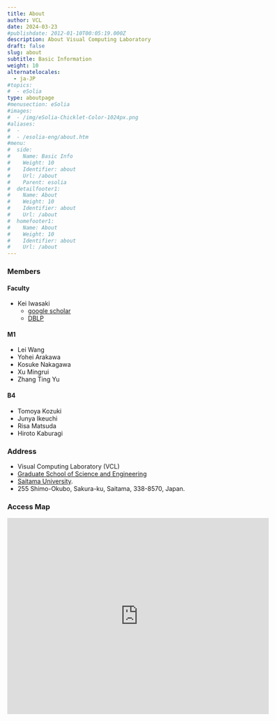 ```yaml
---
title: About
author: VCL 
date: 2024-03-23 
#publishdate: 2012-01-10T00:05:19.000Z
description: About Visual Computing Laboratory 
draft: false
slug: about
subtitle: Basic Information
weight: 10
alternatelocales:
  - ja-JP
#topics:
#  - eSolia
type: aboutpage
#menusection: eSolia
#images:
#  - /img/eSolia-Chicklet-Color-1024px.png
#aliases:
#  - 
#  - /esolia-eng/about.htm
#menu:
#  side:
#    Name: Basic Info
#    Weight: 10
#    Identifier: about
#    Url: /about
#    Parent: esolia
#  detailfooter1:
#    Name: About
#    Weight: 10
#    Identifier: about
#    Url: /about
#  homefooter1:
#    Name: About
#    Weight: 10
#    Identifier: about
#    Url: /about  
---
```

### Members
#### Faculty
- Kei Iwasaki
    - [google scholar](https://scholar.google.co.jp/citations?user=PD3Wd9kAAAAJ&hl=ja)
    - [DBLP](https://dblp.org/pid/21/3350.htm)

#### M1
- Lei Wang 
- Yohei Arakawa
- Kosuke Nakagawa
- Xu Mingrui
- Zhang Ting Yu

#### B4
- Tomoya Kozuki 
- Junya Ikeuchi
- Risa Matsuda
- Hiroto Kaburagi

### Address
- Visual Computing Laboratory (VCL)
- [Graduate School of Science and Engineering](http://www.saitama-u.ac.jp/rikogaku/en.html)
- [Saitama University](https://en.saitama-u.ac.jp/).  
- 255 Shimo-Okubo, Sakura-ku, Saitama, 338-8570, Japan.  

### Access Map
<iframe src="https://www.google.com/maps/embed?pb=!1m18!1m12!1m3!1d808.3601905897486!2d139.6069364024916!3d35.862714100000005!2m3!1f0!2f0!3f0!3m2!1i1024!2i768!4f13.1!3m3!1m2!1s0x6018c306614768c5%3A0x2f89aa7965582fe8!2z57eP5ZCI56CU56m25qOf!5e0!3m2!1sja!2sjp!4v1711160425133!5m2!1sja!2sjp" width="600" height="450" style="border:0;" allowfullscreen="" loading="lazy" referrerpolicy="no-referrer-when-downgrade"></iframe>

